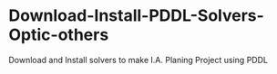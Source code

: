 # Download-Install-PDDL-Solvers-Optic-others
Download and Install solvers to make I.A. Planing Project using PDDL
